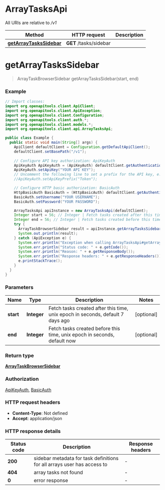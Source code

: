 # ArrayTasksApi

All URIs are relative to */v1*

Method | HTTP request | Description
------------- | ------------- | -------------
[**getArrayTasksSidebar**](ArrayTasksApi.md#getArrayTasksSidebar) | **GET** /tasks/sidebar | 


<a name="getArrayTasksSidebar"></a>
# **getArrayTasksSidebar**
> ArrayTaskBrowserSidebar getArrayTasksSidebar(start, end)



### Example
```java
// Import classes:
import org.openapitools.client.ApiClient;
import org.openapitools.client.ApiException;
import org.openapitools.client.Configuration;
import org.openapitools.client.auth.*;
import org.openapitools.client.models.*;
import org.openapitools.client.api.ArrayTasksApi;

public class Example {
  public static void main(String[] args) {
    ApiClient defaultClient = Configuration.getDefaultApiClient();
    defaultClient.setBasePath("/v1");
    
    // Configure API key authorization: ApiKeyAuth
    ApiKeyAuth ApiKeyAuth = (ApiKeyAuth) defaultClient.getAuthentication("ApiKeyAuth");
    ApiKeyAuth.setApiKey("YOUR API KEY");
    // Uncomment the following line to set a prefix for the API key, e.g. "Token" (defaults to null)
    //ApiKeyAuth.setApiKeyPrefix("Token");

    // Configure HTTP basic authorization: BasicAuth
    HttpBasicAuth BasicAuth = (HttpBasicAuth) defaultClient.getAuthentication("BasicAuth");
    BasicAuth.setUsername("YOUR USERNAME");
    BasicAuth.setPassword("YOUR PASSWORD");

    ArrayTasksApi apiInstance = new ArrayTasksApi(defaultClient);
    Integer start = 56; // Integer | Fetch tasks created after this time, unix epoch in seconds, default 7 days ago
    Integer end = 56; // Integer | Fetch tasks created before this time, unix epoch in seconds, default now
    try {
      ArrayTaskBrowserSidebar result = apiInstance.getArrayTasksSidebar(start, end);
      System.out.println(result);
    } catch (ApiException e) {
      System.err.println("Exception when calling ArrayTasksApi#getArrayTasksSidebar");
      System.err.println("Status code: " + e.getCode());
      System.err.println("Reason: " + e.getResponseBody());
      System.err.println("Response headers: " + e.getResponseHeaders());
      e.printStackTrace();
    }
  }
}
```

### Parameters

Name | Type | Description  | Notes
------------- | ------------- | ------------- | -------------
 **start** | **Integer**| Fetch tasks created after this time, unix epoch in seconds, default 7 days ago | [optional]
 **end** | **Integer**| Fetch tasks created before this time, unix epoch in seconds, default now | [optional]

### Return type

[**ArrayTaskBrowserSidebar**](ArrayTaskBrowserSidebar.md)

### Authorization

[ApiKeyAuth](../README.md#ApiKeyAuth), [BasicAuth](../README.md#BasicAuth)

### HTTP request headers

 - **Content-Type**: Not defined
 - **Accept**: application/json

### HTTP response details
| Status code | Description | Response headers |
|-------------|-------------|------------------|
**200** | sidebar metadata for task definitions for all arrays user has access to |  -  |
**404** | array tasks not found |  -  |
**0** | error response |  -  |

